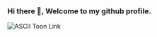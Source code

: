 ### Hi there 👋, Welcome to my github profile.

![ASCII Toon Link](https://d.facdn.net/art/thelonelywolf/1488278723/1342350392.thelonelywolf_ascii-link_artwork_2__the_minish_cap_.gif)

<!--
**EJGamer21/EJGamer21** is a ✨ _special_ ✨ repository because its `README.md` (this file) appears on your GitHub profile.

Here are some ideas to get you started:

- 🔭 I’m currently working on ...
- 🌱 I’m currently learning ...
- 👯 I’m looking to collaborate on ...
- 🤔 I’m looking for help with ...
- 💬 Ask me about ...
- 📫 How to reach me: ...
- 😄 Pronouns: ...
- ⚡ Fun fact: ...
-->
